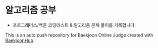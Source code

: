 # 알고리즘 공부
+ 프로그래머스/백준 코딩테스트 & 알고리즘 문제 풀이를 기록합니다.




This is an auto push repository for Baekjoon Online Judge created with [BaekjoonHub](https://github.com/BaekjoonHub/BaekjoonHub).
